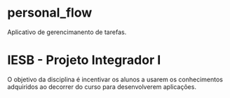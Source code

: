 # personal_flow
Aplicativo de gerencimanento de tarefas.

# IESB - Projeto Integrador I
O objetivo da disciplina é incentivar os alunos a usarem os conhecimentos adquiridos ao decorrer do curso para desenvolverem aplicações.